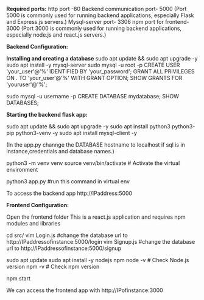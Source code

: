 **Required ports:**
http port -80
Backend communication port- 5000
(Port 5000 is commonly used for running backend applications, especially Flask and Express.js servers.)
Mysql-server port- 3306
npm port for frontend- 3000
(Port 3000 is commonly used for running backend applications, especially node.js and react.js servers.)

**Backend Configuration:**

**Installing and creating a database**
sudo apt update && sudo apt upgrade -y
sudo apt install -y mysql-server
sudo mysql -u root -p
CREATE USER 'your_user'@'%' IDENTIFIED BY 'your_password';
GRANT ALL PRIVILEGES ON *.* TO 'your_user'@'%' WITH GRANT OPTION;
SHOW GRANTS FOR 'youruser'@'%';

sudo mysql -u username -p
CREATE DATABASE mydatabase;
SHOW DATABASES;

**Starting the backend flask app:**

sudo apt update && sudo apt upgrade -y
sudo apt install python3 python3-pip python3-venv -y
sudo apt install mysql-client -y

(In the app.py channge the DATABASE hostname to localhost if sql is in instance,credentials and database names.)

python3 -m venv venv
source venv/bin/activate  # Activate the virtual environment

python3 app.py  #run this command in virtual env

To access the backend app
http://IPaddress:5000

**Frontend Configuration:**

Open the frontend folder
This is a react.js application and requires npm modules and libraries

cd src/
vim Login.js 
#change the database url to http://IPaddressofinstance:5000/login
vim Signup.js
#change the database url to http://IPaddressofinstance:5000/signup

sudo apt update
sudo apt install -y nodejs npm
node -v   # Check Node.js version
npm -v    # Check npm version

npm start


We can access the frontend app with
http://IPofinstance:3000

